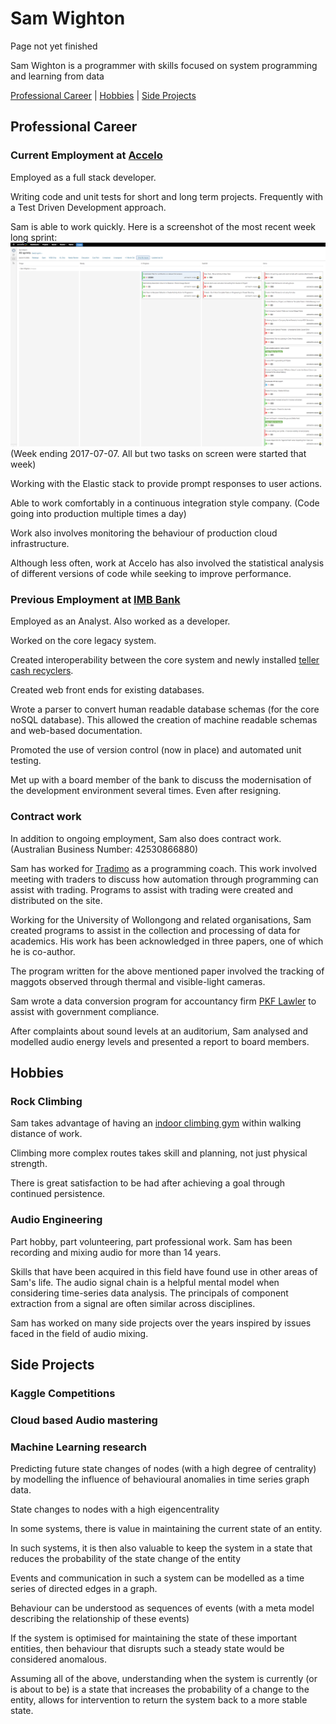 # Sam Wighton 

Page not yet finished 

Sam Wighton is a programmer with skills focused on system programming and learning from data

[Professional Career](/#professional-career) |
[Hobbies](/#hobbies) |
[Side Projects](/#side-projects)

## Professional Career

### Current Employment at [Accelo](https://www.accelo.com/)

Employed as a full stack developer.

Writing code and unit tests for short and long term projects. Frequently with a Test Driven Development approach.

Sam is able to work quickly. Here is a screenshot of the most recent week long sprint:
![Sprint Screenshot](images/end_of_week_screenshot_small.png)
(Week ending 2017-07-07. All but two tasks on screen were started that week)

Working with the Elastic stack to provide prompt responses to user actions.

Able to work comfortably in a continuous integration style company. (Code going into production multiple times a day)

Work also involves monitoring the behaviour of production cloud infrastructure. 

Although less often, work at Accelo has also involved the statistical analysis of different versions of code while seeking to improve performance. 

### Previous Employment at [IMB Bank](http://www.imb.com.au/)

Employed as an Analyst. Also worked as a developer.

Worked on the core legacy system.

Created interoperability between the core system and newly installed [teller cash recyclers](https://arca.com/solutions/cash-recycling).

Created web front ends for existing databases.

Wrote a parser to convert human readable database schemas (for the core noSQL database).
This allowed the creation of machine readable schemas and web-based documentation.

Promoted the use of version control (now in place) and automated unit testing.

Met up with a board member of the bank to discuss the modernisation of the development environment several times. Even after resigning.

### Contract work

In addition to ongoing employment, Sam also does contract work. (Australian Business Number: 42530866880)

Sam has worked for [Tradimo](https://learn.tradimo.com/about) as a programming coach. This work involved meeting with traders to discuss how automation through programming can assist with trading. Programs to assist with trading were created and distributed on the site. 

Working for the University of Wollongong and related organisations, Sam created programs to assist in the collection and processing of data for academics. His work has been acknowledged in three papers, one of which he is co-author.

The program written for the above mentioned paper involved the tracking of maggots observed through thermal and visible-light cameras. 

Sam wrote a data conversion program for accountancy firm [PKF Lawler](https://www.pkf.com.au/) to assist with government compliance.

After complaints about sound levels at an auditorium, Sam analysed and modelled audio energy levels and presented a report to board members.

## Hobbies

### Rock Climbing

Sam takes advantage of having an [indoor climbing gym](http://hangdog.com.au/) within walking distance of work.

Climbing more complex routes takes skill and planning, not just physical strength.

There is great satisfaction to be had after achieving a goal through continued persistence.

### Audio Engineering

Part hobby, part volunteering, part professional work. Sam has been recording and mixing audio for more than 14 years.

Skills that have been acquired in this field have found use in other areas of Sam's life. The audio signal chain is a helpful mental model when considering time-series data analysis. The principals of component extraction from a signal are often similar across disciplines.

Sam has worked on many side projects over the years inspired by issues faced in the field of audio mixing. 

## Side Projects

### Kaggle Competitions 

### Cloud based Audio mastering 

### Machine Learning research

Predicting future state changes of nodes (with a high degree of centrality) by modelling the influence of behavioural anomalies in time series graph data.

State changes to nodes with a high eigencentrality


In some systems, there is value in maintaining the current state of an entity. 

In such systems, it is then also valuable to keep the system in a state that reduces the probability of the state change of the entity

Events and communication in such a system can be modelled as a time series of directed edges in a graph. 

Behaviour can be understood as sequences of events (with a meta model describing the relationship of these events)

If the system is optimised for maintaining the state of these important entities, then behaviour that disrupts such a steady state would be considered anomalous.

Assuming all of the above, understanding when the system is currently (or is about to be) is a state that increases the probability of a change to the entity, allows for intervention to return the system back to a more stable state.
